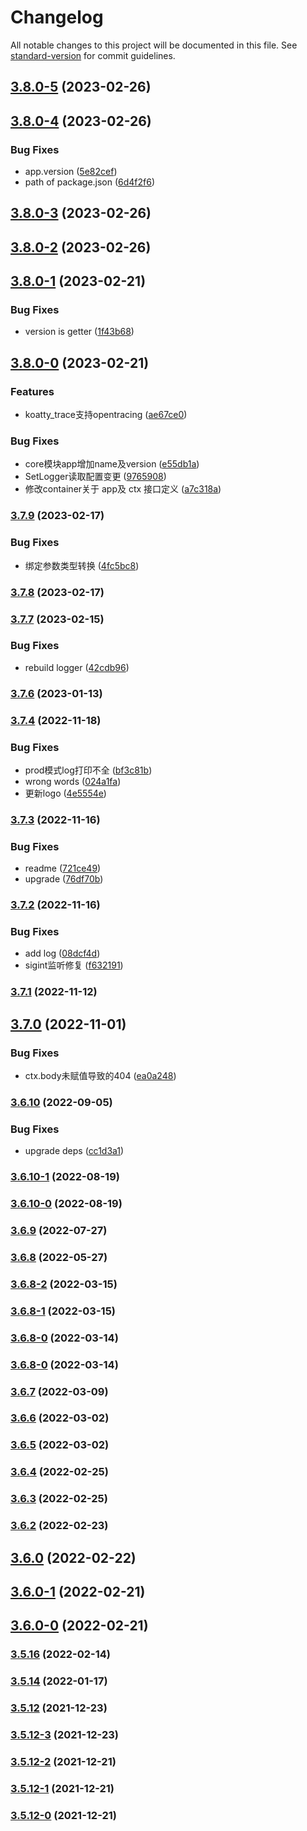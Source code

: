 # Changelog

All notable changes to this project will be documented in this file. See [standard-version](https://github.com/conventional-changelog/standard-version) for commit guidelines.

## [3.8.0-5](https://github.com/thinkkoa/koatty/compare/v3.8.0-4...v3.8.0-5) (2023-02-26)

## [3.8.0-4](https://github.com/thinkkoa/koatty/compare/v3.8.0-3...v3.8.0-4) (2023-02-26)


### Bug Fixes

* app.version ([5e82cef](https://github.com/thinkkoa/koatty/commit/5e82cef804f5ae01f7fffd9c0ed3379f80995542))
* path of package.json ([6d4f2f6](https://github.com/thinkkoa/koatty/commit/6d4f2f664ad6b16053ae67be787436cacf2434f1))

## [3.8.0-3](https://github.com/thinkkoa/koatty/compare/v3.8.0-2...v3.8.0-3) (2023-02-26)

## [3.8.0-2](https://github.com/thinkkoa/koatty/compare/v3.8.0-1...v3.8.0-2) (2023-02-26)

## [3.8.0-1](https://github.com/thinkkoa/koatty/compare/v3.8.0-0...v3.8.0-1) (2023-02-21)


### Bug Fixes

* version is getter ([1f43b68](https://github.com/thinkkoa/koatty/commit/1f43b68b3434eecc8d0ce154380c16e39a347634))

## [3.8.0-0](https://github.com/thinkkoa/koatty/compare/v3.7.9...v3.8.0-0) (2023-02-21)


### Features

* koatty_trace支持opentracing ([ae67ce0](https://github.com/thinkkoa/koatty/commit/ae67ce05c8e731a149d67b2b5e98edc88bef9861))


### Bug Fixes

* core模块app增加name及version ([e55db1a](https://github.com/thinkkoa/koatty/commit/e55db1aa78369181b54d0d11c6319b20f21d50f2))
* SetLogger读取配置变更 ([9765908](https://github.com/thinkkoa/koatty/commit/9765908a6b00486a510e8028cdbe5fc27ecadc88))
* 修改container关于 app及 ctx 接口定义 ([a7c318a](https://github.com/thinkkoa/koatty/commit/a7c318a649531acb5a7cfeb4f9b357fc9418cff7))

### [3.7.9](https://github.com/thinkkoa/koatty/compare/v3.7.8...v3.7.9) (2023-02-17)


### Bug Fixes

* 绑定参数类型转换 ([4fc5bc8](https://github.com/thinkkoa/koatty/commit/4fc5bc8927a5be9b51bd23f8b702bbf34c9b42c3))

### [3.7.8](https://github.com/thinkkoa/koatty/compare/v3.7.7...v3.7.8) (2023-02-17)

### [3.7.7](https://github.com/thinkkoa/koatty/compare/v3.7.6...v3.7.7) (2023-02-15)


### Bug Fixes

* rebuild logger ([42cdb96](https://github.com/thinkkoa/koatty/commit/42cdb964c2e0a41a93b1a895084c92c016cbad24))

### [3.7.6](https://github.com/thinkkoa/koatty/compare/v3.7.4...v3.7.6) (2023-01-13)

### [3.7.4](https://github.com/thinkkoa/koatty/compare/v3.7.3...v3.7.4) (2022-11-18)


### Bug Fixes

* prod模式log打印不全 ([bf3c81b](https://github.com/thinkkoa/koatty/commit/bf3c81b1851630eacc36558a7fc7cf444dce9c91))
* wrong words ([024a1fa](https://github.com/thinkkoa/koatty/commit/024a1fa0ff7e8a327ecb6e482b36e450e63dcc4b))
* 更新logo ([4e5554e](https://github.com/thinkkoa/koatty/commit/4e5554e13404cba81c3585bcac3dd017abbf8267))

### [3.7.3](https://github.com/thinkkoa/koatty/compare/v3.7.2...v3.7.3) (2022-11-16)


### Bug Fixes

* readme ([721ce49](https://github.com/thinkkoa/koatty/commit/721ce4962c3695bc5bc79c1b9de868e561e305ba))
* upgrade ([76df70b](https://github.com/thinkkoa/koatty/commit/76df70b5b106fd7c70e94be63d22b1191bd5ecd0))

### [3.7.2](https://github.com/thinkkoa/koatty/compare/v3.7.1...v3.7.2) (2022-11-16)


### Bug Fixes

* add log ([08dcf4d](https://github.com/thinkkoa/koatty/commit/08dcf4df2ce86f08db8cd34877ed7d06a50b4deb))
* sigint监听修复 ([f632191](https://github.com/thinkkoa/koatty/commit/f632191897a6c3220d9be8babc2d538d7ad085f7))

### [3.7.1](https://github.com/thinkkoa/koatty/compare/v3.7.0...v3.7.1) (2022-11-12)

## [3.7.0](https://github.com/thinkkoa/koatty/compare/v3.6.10...v3.7.0) (2022-11-01)


### Bug Fixes

* ctx.body未赋值导致的404 ([ea0a248](https://github.com/thinkkoa/koatty/commit/ea0a248a71031b2d8a26b0b4280410dcdeb841af))

### [3.6.10](https://github.com/thinkkoa/koatty/compare/v3.6.10-1...v3.6.10) (2022-09-05)


### Bug Fixes

* upgrade deps ([cc1d3a1](https://github.com/thinkkoa/koatty/commit/cc1d3a10b346b824c02b136ff592407c93ccb825))

### [3.6.10-1](https://github.com/thinkkoa/koatty/compare/v3.6.10-0...v3.6.10-1) (2022-08-19)

### [3.6.10-0](https://github.com/thinkkoa/koatty/compare/v3.6.9...v3.6.10-0) (2022-08-19)

### [3.6.9](https://github.com/thinkkoa/koatty/compare/v3.6.8...v3.6.9) (2022-07-27)

### [3.6.8](https://github.com/thinkkoa/koatty/compare/v3.6.8-2...v3.6.8) (2022-05-27)

### [3.6.8-2](https://github.com/thinkkoa/koatty/compare/v3.6.8-1...v3.6.8-2) (2022-03-15)

### [3.6.8-1](https://github.com/thinkkoa/koatty/compare/v3.6.8-0...v3.6.8-1) (2022-03-15)

### [3.6.8-0](https://github.com/thinkkoa/koatty/compare/v3.6.7...v3.6.8-0) (2022-03-14)

### [3.6.8-0](https://github.com/thinkkoa/koatty/compare/v3.6.7...v3.6.8-0) (2022-03-14)

### [3.6.7](https://github.com/thinkkoa/koatty/compare/v3.6.6...v3.6.7) (2022-03-09)

### [3.6.6](https://github.com/thinkkoa/koatty/compare/v3.6.5...v3.6.6) (2022-03-02)

### [3.6.5](https://github.com/thinkkoa/koatty/compare/v3.6.4...v3.6.5) (2022-03-02)

### [3.6.4](https://github.com/thinkkoa/koatty/compare/v3.6.3...v3.6.4) (2022-02-25)

### [3.6.3](https://github.com/thinkkoa/koatty/compare/v3.6.2...v3.6.3) (2022-02-25)

### [3.6.2](https://github.com/thinkkoa/koatty/compare/v3.6.0...v3.6.2) (2022-02-23)

## [3.6.0](https://github.com/thinkkoa/koatty/compare/v3.6.0-1...v3.6.0) (2022-02-22)

## [3.6.0-1](https://github.com/thinkkoa/koatty/compare/v3.6.0-0...v3.6.0-1) (2022-02-21)

## [3.6.0-0](https://github.com/thinkkoa/koatty/compare/v3.5.16...v3.6.0-0) (2022-02-21)

### [3.5.16](https://github.com/thinkkoa/koatty/compare/v3.5.14...v3.5.16) (2022-02-14)

### [3.5.14](https://github.com/thinkkoa/koatty/compare/v3.5.12...v3.5.14) (2022-01-17)

### [3.5.12](https://github.com/thinkkoa/koatty/compare/v3.5.12-3...v3.5.12) (2021-12-23)

### [3.5.12-3](https://github.com/thinkkoa/koatty/compare/v3.5.12-2...v3.5.12-3) (2021-12-23)

### [3.5.12-2](https://github.com/thinkkoa/koatty/compare/v3.5.12-1...v3.5.12-2) (2021-12-21)

### [3.5.12-1](https://github.com/thinkkoa/koatty/compare/v3.5.12-0...v3.5.12-1) (2021-12-21)

### [3.5.12-0](https://github.com/thinkkoa/koatty/compare/v3.5.10...v3.5.12-0) (2021-12-21)
